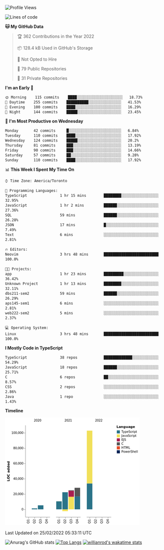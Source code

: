 <!--START_SECTION:waka-->
![Profile Views](http://img.shields.io/badge/Profile%20Views-24-blue)

![Lines of code](https://img.shields.io/badge/From%20Hello%20World%20I%27ve%20Written-193%20Thousand%20lines%20of%20code-blue)

**🐱 My GitHub Data** 

> 🏆 362 Contributions in the Year 2022
 > 
> 📦 128.4 kB Used in GitHub's Storage 
 > 
> 🚫 Not Opted to Hire
 > 
> 📜 79 Public Repositories 
 > 
> 🔑 31 Private Repositories  
 > 
**I'm an Early 🐤** 

```text
🌞 Morning    115 commits    ████░░░░░░░░░░░░░░░░░░░░░   18.73% 
🌆 Daytime    255 commits    ██████████░░░░░░░░░░░░░░░   41.53% 
🌃 Evening    100 commits    ████░░░░░░░░░░░░░░░░░░░░░   16.29% 
🌙 Night      144 commits    █████░░░░░░░░░░░░░░░░░░░░   23.45%

```
📅 **I'm Most Productive on Wednesday** 

```text
Monday       42 commits     █░░░░░░░░░░░░░░░░░░░░░░░░   6.84% 
Tuesday      110 commits    ████░░░░░░░░░░░░░░░░░░░░░   17.92% 
Wednesday    124 commits    █████░░░░░░░░░░░░░░░░░░░░   20.2% 
Thursday     81 commits     ███░░░░░░░░░░░░░░░░░░░░░░   13.19% 
Friday       90 commits     ███░░░░░░░░░░░░░░░░░░░░░░   14.66% 
Saturday     57 commits     ██░░░░░░░░░░░░░░░░░░░░░░░   9.28% 
Sunday       110 commits    ████░░░░░░░░░░░░░░░░░░░░░   17.92%

```


📊 **This Week I Spent My Time On** 

```text
⌚︎ Time Zone: America/Toronto

💬 Programming Languages: 
TypeScript               1 hr 15 mins        ████████░░░░░░░░░░░░░░░░░   32.95% 
JavaScript               1 hr 2 mins         ██████░░░░░░░░░░░░░░░░░░░   27.36% 
SQL                      59 mins             ██████░░░░░░░░░░░░░░░░░░░   26.28% 
JSON                     17 mins             █░░░░░░░░░░░░░░░░░░░░░░░░   7.49% 
Text                     6 mins              ░░░░░░░░░░░░░░░░░░░░░░░░░   2.81%

🔥 Editors: 
Neovim                   3 hrs 48 mins       █████████████████████████   100.0%

🐱‍💻 Projects: 
app                      1 hr 23 mins        █████████░░░░░░░░░░░░░░░░   36.42% 
Unknown Project          1 hr 13 mins        ████████░░░░░░░░░░░░░░░░░   32.11% 
dbs211-sem2              59 mins             ██████░░░░░░░░░░░░░░░░░░░   26.29% 
aps145-sem1              6 mins              ░░░░░░░░░░░░░░░░░░░░░░░░░   2.81% 
web222-sem2              5 mins              ░░░░░░░░░░░░░░░░░░░░░░░░░   2.37%

💻 Operating System: 
Linux                    3 hrs 48 mins       █████████████████████████   100.0%

```

**I Mostly Code in TypeScript** 

```text
TypeScript               38 repos            █████████████░░░░░░░░░░░░   54.29% 
JavaScript               18 repos            ██████░░░░░░░░░░░░░░░░░░░   25.71% 
C                        6 repos             ██░░░░░░░░░░░░░░░░░░░░░░░   8.57% 
CSS                      2 repos             ░░░░░░░░░░░░░░░░░░░░░░░░░   2.86% 
Java                     1 repo              ░░░░░░░░░░░░░░░░░░░░░░░░░   1.43%

```


**Timeline**

![Chart not found](https://raw.githubusercontent.com/wise-introvert/wise-introvert/master/charts/bar_graph.png) 


 Last Updated on 25/02/2022 05:33:11 UTC
<!--END_SECTION:waka-->

![Anurag's GitHub stats](https://github-readme-stats.vercel.app/api?username=wise-introvert&count_private=true&show_icons=true)
[![Top Langs](https://github-readme-stats.vercel.app/api/top-langs/?username=wise-introvert&langs_count=10)](https://github.com/anuraghazra/github-readme-stats)
[![willianrod's wakatime stats](https://github-readme-stats.vercel.app/api/wakatime?username=wiseintrovert)](https://github.com/anuraghazra/github-readme-stats)
